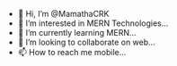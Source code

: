 - 👋 Hi, I’m @MamathaCRK
- 👀 I’m interested in MERN Technologies...
- 🌱 I’m currently learning MERN...
- 💞️ I’m looking to collaborate on web...
- 📫 How to reach me mobile...

<!---
MamathaCRK/MamathaCRK is a ✨ special ✨ repository because its `README.md` (this file) appears on your GitHub profile.
You can click the Preview link to take a look at your changes.
--->
